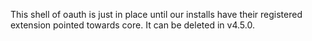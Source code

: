 This shell of oauth is just in place until our installs have their registered
extension pointed towards core. It can be deleted in v4.5.0.
